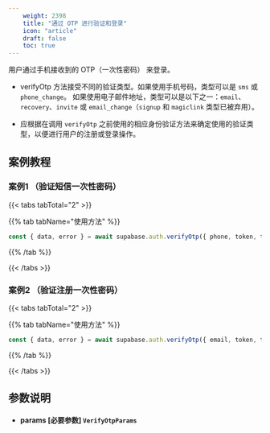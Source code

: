 ```yaml
---
    weight: 2398
    title: "通过 OTP 进行验证和登录"
    icon: "article"
    draft: false
    toc: true
---
```


用户通过手机接收到的 OTP（一次性密码） 来登录。

* verifyOtp 方法接受不同的验证类型。如果使用手机号码，类型可以是 `sms` 或 `phone_change`。
如果使用电子邮件地址，类型可以是以下之一：`email`、`recovery`、`invite` 或 `email_change`（`signup` 和 `magiclink` 类型已被弃用）。

* 应根据在调用 `verifyOtp` 之前使用的相应身份验证方法来确定使用的验证类型，以便进行用户的注册或登录操作。


## 案例教程
### 案例1 （验证短信一次性密码）

{{< tabs tabTotal="2" >}}



{{% tab tabName="使用方法" %}}



  ```ts
const { data, error } = await supabase.auth.verifyOtp({ phone, token, type: 'sms'})
  ```



{{% /tab %}}

{{< /tabs >}}


### 案例2 （验证注册一次性密码）

{{< tabs tabTotal="2" >}}



{{% tab tabName="使用方法" %}}



  ```ts
const { data, error } = await supabase.auth.verifyOtp({ email, token, type: 'signup'})
  ```



{{% /tab %}}

{{< /tabs >}}




















## 参数说明

<ul className="method-list-group">
  
<li className="method-list-item">
  <h4 className="method-list-item-label">
    <span className="method-list-item-label-name">
      params
    </span>
    <span className="method-list-item-label-badge required">
      [必要参数]
    </span>
    <span className="method-list-item-validation">
      <code>VerifyOtpParams</code>
    </span>
  </h4>
</li>

</ul>
